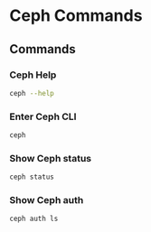 # Ceph Commands

## Commands

### Ceph Help

```bash
ceph --help
```

### Enter Ceph CLI

```bash
ceph
```

### Show Ceph status

```bash
ceph status
```

### Show Ceph auth

```bash
ceph auth ls
```
